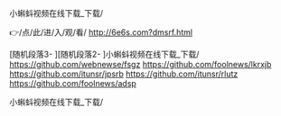 
小蝌蚪视频在线下载_下载/




👉/点/此/进/入/观/看/ http://6e6s.com?dmsrf.html




[随机段落3-
][随机段落2-
]小蝌蚪视频在线下载_下载/ https://github.com/webnewse/fsgz
https://github.com/foolnews/lkrxjb
https://github.com/itunsr/jpsrb
https://github.com/itunsr/rlutz
https://github.com/foolnews/adsp





小蝌蚪视频在线下载_下载/
